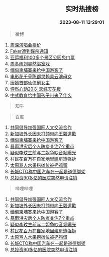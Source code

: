 <div align="center"><h2>实时热搜榜</h2><h4>2023-08-11 13:29:01</h4></div>

> 微博  

1. [周深演唱会票价](https://s.weibo.com/weibo?q=%E5%91%A8%E6%B7%B1%E6%BC%94%E5%94%B1%E4%BC%9A%E7%A5%A8%E4%BB%B7&t=31&band_rank=1&Refer=top)<br />
2. [Faker遭到谋杀通知](https://s.weibo.com/weibo?q=%23Faker%E9%81%AD%E5%88%B0%E8%B0%8B%E6%9D%80%E9%80%9A%E7%9F%A5%23&t=31&band_rank=2&Refer=top)<br />
3. [亚运福利100多个景区公园免门票](https://s.weibo.com/weibo?q=%23%E4%BA%9A%E8%BF%90%E7%A6%8F%E5%88%A9100%E5%A4%9A%E4%B8%AA%E6%99%AF%E5%8C%BA%E5%85%AC%E5%9B%AD%E5%85%8D%E9%97%A8%E7%A5%A8%23&t=31&band_rank=3&Refer=top)<br />
4. [周冬雨刘昊然浴室戏](https://s.weibo.com/weibo?q=%23%E5%91%A8%E5%86%AC%E9%9B%A8%E5%88%98%E6%98%8A%E7%84%B6%E6%B5%B4%E5%AE%A4%E6%88%8F%23&t=31&band_rank=4&Refer=top)<br />
5. [缅甸柬埔寨来抢中国游客了](https://s.weibo.com/weibo?q=%23%E7%BC%85%E7%94%B8%E6%9F%AC%E5%9F%94%E5%AF%A8%E6%9D%A5%E6%8A%A2%E4%B8%AD%E5%9B%BD%E6%B8%B8%E5%AE%A2%E4%BA%86%23&t=31&band_rank=5&Refer=top)<br />
6. [电影花千骨陈都灵赖美云演母女](https://s.weibo.com/weibo?q=%23%E7%94%B5%E5%BD%B1%E8%8A%B1%E5%8D%83%E9%AA%A8%E9%99%88%E9%83%BD%E7%81%B5%E8%B5%96%E7%BE%8E%E4%BA%91%E6%BC%94%E6%AF%8D%E5%A5%B3%23&t=31&band_rank=6&Refer=top)<br />
7. [唐嫣首部仙侠剧女主](https://s.weibo.com/weibo?q=%23%E5%94%90%E5%AB%A3%E9%A6%96%E9%83%A8%E4%BB%99%E4%BE%A0%E5%89%A7%E5%A5%B3%E4%B8%BB%23&t=31&band_rank=7&Refer=top)<br />
8. [怦然心动20岁 恋综天花板](https://s.weibo.com/weibo?q=%E6%80%A6%E7%84%B6%E5%BF%83%E5%8A%A820%E5%B2%81%20%E6%81%8B%E7%BB%BC%E5%A4%A9%E8%8A%B1%E6%9D%BF&t=31&band_rank=8&Refer=top)<br />
9. [中式教育给中国孩子带来了什么](https://s.weibo.com/weibo?q=%E4%B8%AD%E5%BC%8F%E6%95%99%E8%82%B2%E7%BB%99%E4%B8%AD%E5%9B%BD%E5%AD%A9%E5%AD%90%E5%B8%A6%E6%9D%A5%E4%BA%86%E4%BB%80%E4%B9%88&t=31&band_rank=9&Refer=top)<br />

> 知乎  


> 百度  

1. [共同倡导加强国际人文交流合作](https://www.baidu.com/s?wd=%E5%85%B1%E5%90%8C%E5%80%A1%E5%AF%BC%E5%8A%A0%E5%BC%BA%E5%9B%BD%E9%99%85%E4%BA%BA%E6%96%87%E4%BA%A4%E6%B5%81%E5%90%88%E4%BD%9C&sa=fyb_news&rsv_dl=fyb_news)<br />
2. [新加坡外长因未打领带向王毅道歉](https://www.baidu.com/s?wd=%E6%96%B0%E5%8A%A0%E5%9D%A1%E5%A4%96%E9%95%BF%E5%9B%A0%E6%9C%AA%E6%89%93%E9%A2%86%E5%B8%A6%E5%90%91%E7%8E%8B%E6%AF%85%E9%81%93%E6%AD%89&sa=fyb_news&rsv_dl=fyb_news)<br />
3. [缅甸柬埔寨来抢中国游客了](https://www.baidu.com/s?wd=%E7%BC%85%E7%94%B8%E6%9F%AC%E5%9F%94%E5%AF%A8%E6%9D%A5%E6%8A%A2%E4%B8%AD%E5%9B%BD%E6%B8%B8%E5%AE%A2%E4%BA%86&sa=fyb_news&rsv_dl=fyb_news)<br />
4. [暴雨洪灾后个人防疫关注7个重点](https://www.baidu.com/s?wd=%E6%9A%B4%E9%9B%A8%E6%B4%AA%E7%81%BE%E5%90%8E%E4%B8%AA%E4%BA%BA%E9%98%B2%E7%96%AB%E5%85%B3%E6%B3%A87%E4%B8%AA%E9%87%8D%E7%82%B9&sa=fyb_news&rsv_dl=fyb_news)<br />
5. [疑似李玟生前与二姐争吵音频曝光](https://www.baidu.com/s?wd=%E7%96%91%E4%BC%BC%E6%9D%8E%E7%8E%9F%E7%94%9F%E5%89%8D%E4%B8%8E%E4%BA%8C%E5%A7%90%E4%BA%89%E5%90%B5%E9%9F%B3%E9%A2%91%E6%9B%9D%E5%85%89&sa=fyb_news&rsv_dl=fyb_news)<br />
6. [村民花百万在自家地里建房遭强拆](https://www.baidu.com/s?wd=%E6%9D%91%E6%B0%91%E8%8A%B1%E7%99%BE%E4%B8%87%E5%9C%A8%E8%87%AA%E5%AE%B6%E5%9C%B0%E9%87%8C%E5%BB%BA%E6%88%BF%E9%81%AD%E5%BC%BA%E6%8B%86&sa=fyb_news&rsv_dl=fyb_news)<br />
7. [太原骂人水果捞摊位被扔鸡蛋](https://www.baidu.com/s?wd=%E5%A4%AA%E5%8E%9F%E9%AA%82%E4%BA%BA%E6%B0%B4%E6%9E%9C%E6%8D%9E%E6%91%8A%E4%BD%8D%E8%A2%AB%E6%89%94%E9%B8%A1%E8%9B%8B&sa=fyb_news&rsv_dl=fyb_news)<br />
8. [长城CTO称中国汽车在一起是道德绑架](https://www.baidu.com/s?wd=%E9%95%BF%E5%9F%8ECTO%E7%A7%B0%E4%B8%AD%E5%9B%BD%E6%B1%BD%E8%BD%A6%E5%9C%A8%E4%B8%80%E8%B5%B7%E6%98%AF%E9%81%93%E5%BE%B7%E7%BB%91%E6%9E%B6&sa=fyb_news&rsv_dl=fyb_news)<br />
9. [总投资90多亿的医院突然申请注销](https://www.baidu.com/s?wd=%E6%80%BB%E6%8A%95%E8%B5%8490%E5%A4%9A%E4%BA%BF%E7%9A%84%E5%8C%BB%E9%99%A2%E7%AA%81%E7%84%B6%E7%94%B3%E8%AF%B7%E6%B3%A8%E9%94%80&sa=fyb_news&rsv_dl=fyb_news)<br />

> 哔哩哔哩  

1. [共同倡导加强国际人文交流合作](https://www.baidu.com/s?wd=%E5%85%B1%E5%90%8C%E5%80%A1%E5%AF%BC%E5%8A%A0%E5%BC%BA%E5%9B%BD%E9%99%85%E4%BA%BA%E6%96%87%E4%BA%A4%E6%B5%81%E5%90%88%E4%BD%9C&sa=fyb_news&rsv_dl=fyb_news)<br />
2. [新加坡外长因未打领带向王毅道歉](https://www.baidu.com/s?wd=%E6%96%B0%E5%8A%A0%E5%9D%A1%E5%A4%96%E9%95%BF%E5%9B%A0%E6%9C%AA%E6%89%93%E9%A2%86%E5%B8%A6%E5%90%91%E7%8E%8B%E6%AF%85%E9%81%93%E6%AD%89&sa=fyb_news&rsv_dl=fyb_news)<br />
3. [缅甸柬埔寨来抢中国游客了](https://www.baidu.com/s?wd=%E7%BC%85%E7%94%B8%E6%9F%AC%E5%9F%94%E5%AF%A8%E6%9D%A5%E6%8A%A2%E4%B8%AD%E5%9B%BD%E6%B8%B8%E5%AE%A2%E4%BA%86&sa=fyb_news&rsv_dl=fyb_news)<br />
4. [暴雨洪灾后个人防疫关注7个重点](https://www.baidu.com/s?wd=%E6%9A%B4%E9%9B%A8%E6%B4%AA%E7%81%BE%E5%90%8E%E4%B8%AA%E4%BA%BA%E9%98%B2%E7%96%AB%E5%85%B3%E6%B3%A87%E4%B8%AA%E9%87%8D%E7%82%B9&sa=fyb_news&rsv_dl=fyb_news)<br />
5. [疑似李玟生前与二姐争吵音频曝光](https://www.baidu.com/s?wd=%E7%96%91%E4%BC%BC%E6%9D%8E%E7%8E%9F%E7%94%9F%E5%89%8D%E4%B8%8E%E4%BA%8C%E5%A7%90%E4%BA%89%E5%90%B5%E9%9F%B3%E9%A2%91%E6%9B%9D%E5%85%89&sa=fyb_news&rsv_dl=fyb_news)<br />
6. [村民花百万在自家地里建房遭强拆](https://www.baidu.com/s?wd=%E6%9D%91%E6%B0%91%E8%8A%B1%E7%99%BE%E4%B8%87%E5%9C%A8%E8%87%AA%E5%AE%B6%E5%9C%B0%E9%87%8C%E5%BB%BA%E6%88%BF%E9%81%AD%E5%BC%BA%E6%8B%86&sa=fyb_news&rsv_dl=fyb_news)<br />
7. [太原骂人水果捞摊位被扔鸡蛋](https://www.baidu.com/s?wd=%E5%A4%AA%E5%8E%9F%E9%AA%82%E4%BA%BA%E6%B0%B4%E6%9E%9C%E6%8D%9E%E6%91%8A%E4%BD%8D%E8%A2%AB%E6%89%94%E9%B8%A1%E8%9B%8B&sa=fyb_news&rsv_dl=fyb_news)<br />
8. [长城CTO称中国汽车在一起是道德绑架](https://www.baidu.com/s?wd=%E9%95%BF%E5%9F%8ECTO%E7%A7%B0%E4%B8%AD%E5%9B%BD%E6%B1%BD%E8%BD%A6%E5%9C%A8%E4%B8%80%E8%B5%B7%E6%98%AF%E9%81%93%E5%BE%B7%E7%BB%91%E6%9E%B6&sa=fyb_news&rsv_dl=fyb_news)<br />
9. [总投资90多亿的医院突然申请注销](https://www.baidu.com/s?wd=%E6%80%BB%E6%8A%95%E8%B5%8490%E5%A4%9A%E4%BA%BF%E7%9A%84%E5%8C%BB%E9%99%A2%E7%AA%81%E7%84%B6%E7%94%B3%E8%AF%B7%E6%B3%A8%E9%94%80&sa=fyb_news&rsv_dl=fyb_news)<br />
